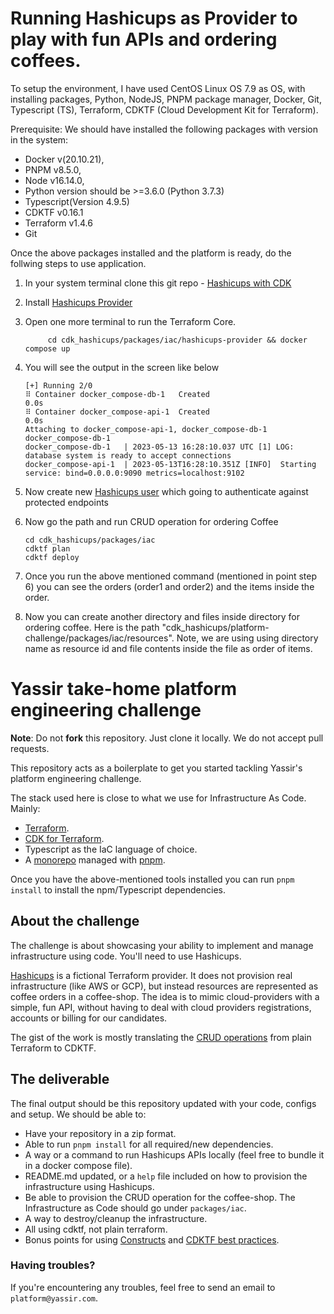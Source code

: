 # Running Hashicups as Provider to play with fun APIs and ordering coffees.

To setup the environment, I have used CentOS Linux OS 7.9 as OS, with installing packages, Python, NodeJS, PNPM package manager, Docker, Git, Typescript (TS), Terraform, CDKTF (Cloud Development Kit for Terraform). 

Prerequisite:
We should have installed the following packages with version in the system:

* Docker v(20.10.21), 
* PNPM v8.5.0, 
* Node v16.14.0, 
* Python version should be >=3.6.0 (Python 3.7.3)
* Typescript(Version 4.9.5)
* CDKTF v0.16.1
* Terraform v1.4.6
* Git

Once the above packages installed and the platform is ready, do the follwing steps to use application.

1) In your system terminal clone this git repo - [Hashicups with CDK](https://github.com/byomkesh99/cdk_hashicups.git)
2) Install [Hashicups Provider](https://developer.hashicorp.com/terraform/tutorials/providers/provider-use#install-hashicups-provider)
3) Open one more terminal to run the Terraform Core. 

            cd cdk_hashicups/packages/iac/hashicups-provider && docker compose up
            
4) You will see the output in the screen like below

       [+] Running 2/0
       ⠿ Container docker_compose-db-1   Created                                                                       0.0s
       ⠿ Container docker_compose-api-1  Created                                                                       0.0s
       Attaching to docker_compose-api-1, docker_compose-db-1
       docker_compose-db-1   
       docker_compose-db-1   | 2023-05-13 16:28:10.037 UTC [1] LOG:  database system is ready to accept connections
       docker_compose-api-1  | 2023-05-13T16:28:10.351Z [INFO]  Starting service: bind=0.0.0.0:9090 metrics=localhost:9102

           
5) Now create new [Hashicups user](https://developer.hashicorp.com/terraform/tutorials/providers/provider-use#create-new-hashicups-user) which going to authenticate against protected endpoints
6) Now go the path and run CRUD operation for ordering Coffee

       cd cdk_hashicups/packages/iac
       cdktf plan 
       cdktf deploy
       
7) Once you run the above mentioned command (mentioned in point step 6) you can see the orders (order1 and order2) and the items inside the order.
8) Now you can create another directory and files inside directory for ordering coffee. Here is the path "cdk_hashicups/platform-challenge/packages/iac/resources". Note, we are using using directory name as resource id and file contents inside the file as order of items.








# Yassir take-home platform engineering challenge

**Note**: Do not **fork** this repository. Just clone it locally. We do not accept pull requests.

This repository acts as a boilerplate to get you started tackling Yassir's platform engineering challenge.

The stack used here is close to what we use for Infrastructure As Code. Mainly:

- [Terraform](https://developer.hashicorp.com/terraform/tutorials/aws-get-started/install-cli).
- [CDK for Terraform](https://developer.hashicorp.com/terraform/tutorials/cdktf/cdktf-install).
- Typescript as the IaC language of choice.
- A [monorepo](https://monorepo.tools/) managed with [pnpm](https://pnpm.io/).

Once you have the above-mentioned tools installed you can run `pnpm install` to install the npm/Typescript dependencies.

## About the challenge
The challenge is about showcasing your ability to implement and manage infrastructure using code. You'll need to use Hashicups.

[Hashicups](https://registry.terraform.io/providers/hashicorp/hashicups/latest/docs) is a fictional Terraform provider. It does not provision real infrastructure (like AWS or GCP), but instead resources are represented as coffee
orders in a coffee-shop. The idea is to mimic cloud-providers with a simple, fun API, without having to deal with cloud providers registrations, accounts or billing for our candidates.

The gist of the work is mostly translating the [CRUD operations](https://developer.hashicorp.com/terraform/tutorials/providers/provider-use) from plain Terraform to CDKTF.


## The deliverable
The final output should be this repository updated with your code, configs and setup. We should be able to:
- Have your repository in a zip format.
- Able to run `pnpm install` for all required/new dependencies.
- A way or a command to run Hashicups APIs locally (feel free to bundle it in a docker compose file).
- README.md updated, or a `help` file included on how to provision the infrastructure using Hashicups.
- Be able to provision the CRUD operation for the coffee-shop. The Infrastructure as Code should go under `packages/iac`.
- A way to destroy/cleanup the infrastructure.
- All using cdktf, not plain terraform.
- Bonus points for using [Constructs](https://developer.hashicorp.com/terraform/cdktf/concepts/constructs) and [CDKTF best practices](https://developer.hashicorp.com/terraform/cdktf/create-and-deploy/best-practices).

### Having troubles?
If you're encountering any troubles, feel free to send an email to `platform@yassir.com`.
